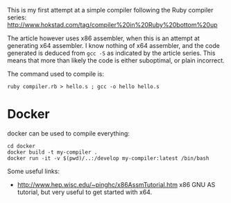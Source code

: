 This is my first attempt at a simple compiler following the Ruby
 compiler series:
 http://www.hokstad.com/tag/compiler%20in%20Ruby%20bottom%20up

The article however uses x86 assembler, when this is an attempt at
generating x64 assembler.  I know nothing of x64 assembler, and the
code generated is deduced from `gcc -S` as indicated by the article
series.  This means that more than likely the code is either
suboptimal, or plain incorrect.

The command used to compile is:

    ruby compiler.rb > hello.s ; gcc -o hello hello.s

# Docker

  docker can be used to compile everything:

```
cd docker
docker build -t my-compiler .
docker run -it -v $(pwd)/..:/develop my-compiler:latest /bin/bash
```

Some useful links:

* http://www.hep.wisc.edu/~pinghc/x86AssmTutorial.htm x86 GNU AS tutorial, but very useful to get started with x64.
